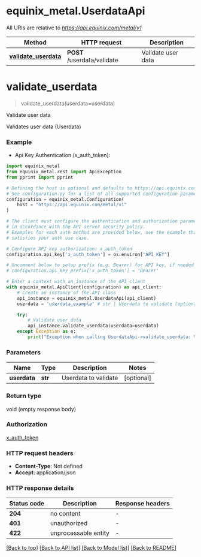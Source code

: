 # equinix_metal.UserdataApi

All URIs are relative to *https://api.equinix.com/metal/v1*

Method | HTTP request | Description
------------- | ------------- | -------------
[**validate_userdata**](UserdataApi.md#validate_userdata) | **POST** /userdata/validate | Validate user data


# **validate_userdata**
> validate_userdata(userdata=userdata)

Validate user data

Validates user data (Userdata)

### Example

* Api Key Authentication (x_auth_token):

```python
import equinix_metal
from equinix_metal.rest import ApiException
from pprint import pprint

# Defining the host is optional and defaults to https://api.equinix.com/metal/v1
# See configuration.py for a list of all supported configuration parameters.
configuration = equinix_metal.Configuration(
    host = "https://api.equinix.com/metal/v1"
)

# The client must configure the authentication and authorization parameters
# in accordance with the API server security policy.
# Examples for each auth method are provided below, use the example that
# satisfies your auth use case.

# Configure API key authorization: x_auth_token
configuration.api_key['x_auth_token'] = os.environ["API_KEY"]

# Uncomment below to setup prefix (e.g. Bearer) for API key, if needed
# configuration.api_key_prefix['x_auth_token'] = 'Bearer'

# Enter a context with an instance of the API client
with equinix_metal.ApiClient(configuration) as api_client:
    # Create an instance of the API class
    api_instance = equinix_metal.UserdataApi(api_client)
    userdata = 'userdata_example' # str | Userdata to validate (optional)

    try:
        # Validate user data
        api_instance.validate_userdata(userdata=userdata)
    except Exception as e:
        print("Exception when calling UserdataApi->validate_userdata: %s\n" % e)
```



### Parameters


Name | Type | Description  | Notes
------------- | ------------- | ------------- | -------------
 **userdata** | **str**| Userdata to validate | [optional] 

### Return type

void (empty response body)

### Authorization

[x_auth_token](../README.md#x_auth_token)

### HTTP request headers

 - **Content-Type**: Not defined
 - **Accept**: application/json

### HTTP response details

| Status code | Description | Response headers |
|-------------|-------------|------------------|
**204** | no content |  -  |
**401** | unauthorized |  -  |
**422** | unprocessable entity |  -  |

[[Back to top]](#) [[Back to API list]](../README.md#documentation-for-api-endpoints) [[Back to Model list]](../README.md#documentation-for-models) [[Back to README]](../README.md)
